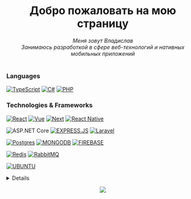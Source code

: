 <h1 align="center">Добро пожаловать на мою страницу</h1>

<p align="center">
    <i>
        Меня зовут Владислав<br>
        Занимаюсь разработкой в сфере веб-технологий и нативных мобильных приложений<br>
    </i><br>
</p>

### Languages
[![TypeScript](https://img.shields.io/badge/TypeScript-007ACC?style=for-the-badge&logo=typescript&logoColor=white)](https://github.com/seelentov)
[![C#](https://img.shields.io/badge/c%23-%23239120.svg?style=for-the-badge&logo=csharp&logoColor=white)](https://github.com/seelentov)
[![PHP](https://img.shields.io/badge/php-%23777BB4.svg?style=for-the-badge&logo=php&logoColor=white)](https://github.com/seelentov)
 
### Technologies & Frameworks
[![React](https://img.shields.io/badge/-ReactJs-61DAFB?logo=react&logoColor=333333&style=for-the-badge)](https://github.com/seelentov)
[![Vue](https://img.shields.io/badge/Vue.js-35495E?style=for-the-badge&logo=vuedotjs&logoColor=4FC08D)](https://github.com/seelentov)
[![Next](https://img.shields.io/badge/next.js-000000?style=for-the-badge&logo=nextdotjs&logoColor=white)](https://github.com/seelentov)
[![React Native](https://img.shields.io/badge/react_native-%2320232a.svg?style=for-the-badge&logo=react&logoColor=%2361DAFB)](https://github.com/seelentov)

![ASP.NET Core](https://img.shields.io/badge/.NET-5C2D91?style=for-the-badge&logo=.net&logoColor=white)
[![EXPRESS.JS](https://img.shields.io/badge/express.js-%23404d59.svg?style=for-the-badge&logo=express&logoColor=%2361DAFB)](https://github.com/seelentov)
[![Laravel](https://img.shields.io/badge/laravel-%23FF2D20.svg?style=for-the-badge&logo=laravel&logoColor=white)](https://github.com/seelentov)

[![Postgres](https://img.shields.io/badge/postgres-%23316192.svg?style=for-the-badge&logo=postgresql&logoColor=white)](https://github.com/seelentov)
[![MONGODB](https://img.shields.io/badge/MongoDB-%234ea94b.svg?style=for-the-badge&logo=mongodb&logoColor=white)](https://github.com/seelentov)
[![FIREBASE](https://img.shields.io/badge/Firebase-039BE5?style=for-the-badge&logo=Firebase&logoColor=white)](https://github.com/seelentov)

[![Redis](https://img.shields.io/badge/Redis-DC382D?style=for-the-badge&logo=redis&logoColor=white)](https://github.com/seelentov)
[![RabbitMQ](https://img.shields.io/static/v1?message=RabbitMQ&logo=rabbitmq&label=&color=FF6600&logoColor=white&labelColor=&style=for-the-badge)](https://github.com/seelentov)

[![UBUNTU](https://img.shields.io/badge/Ubuntu-E95420?style=for-the-badge&logo=ubuntu&logoColor=white)](https://github.com/seelentov)


<details>
<p align="center">
  <a href="https://github.com/seelentov">
    <img src="http://github-profile-summary-cards.vercel.app/api/cards/profile-details?username=seelentov&theme=aura" />
  </a>
  <a href="https://github.com/seelentov">
    <img src="http://github-profile-summary-cards.vercel.app/api/cards/stats?username=seelentov&theme=aura" />
  </a>
  <a href="https://github.com/seelentov">
    <img src="http://github-profile-summary-cards.vercel.app/api/cards/productive-time?username=seelentov&theme=aura&utcOffset=8" />
  </a>

</p>
</details>

<p align="center">
  <a href="https://github.com/seelentov">
    <img src="https://komarev.com/ghpvc/?username=seelentov&color=orange&style=flat)" />
  </a>
</p>
<!--

- 🔭 I’m currently working on ...
- 🌱 I’m currently learning ...
- 👯 I’m looking to collaborate on ...
- 🤔 I’m looking for help with ...
- 💬 Ask me about ...
- 📫 How to reach me: ...
- 😄 Pronouns: ...
- ⚡ Fun fact: ...
-->
